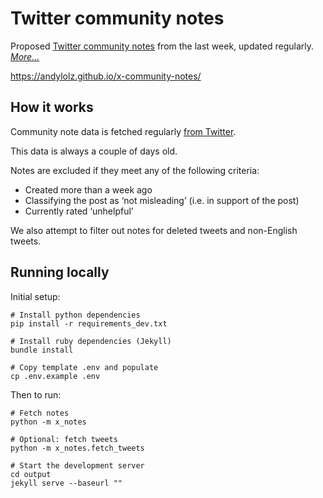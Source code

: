# Twitter community notes

Proposed [Twitter community notes](https://twitter.com/i/communitynotes/download-data) from the last week, updated regularly. _[More…](#how-it-works)_

https://andylolz.github.io/x-community-notes/

## How it works

Community note data is fetched regularly [from Twitter](https://twitter.com/i/communitynotes/download-data).

This data is always a couple of days old.

Notes are excluded if they meet any of the following criteria:

* Created more than a week ago
* Classifying the post as ‘not misleading’ (i.e. in support of the post)
* Currently rated ‘unhelpful’

We also attempt to filter out notes for deleted tweets and non-English tweets.

## Running locally

Initial setup:

```shell
# Install python dependencies
pip install -r requirements_dev.txt

# Install ruby dependencies (Jekyll)
bundle install

# Copy template .env and populate
cp .env.example .env
```

Then to run:

```shell
# Fetch notes
python -m x_notes

# Optional: fetch tweets
python -m x_notes.fetch_tweets

# Start the development server
cd output
jekyll serve --baseurl ""
```
